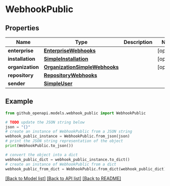 # WebhookPublic


## Properties

Name | Type | Description | Notes
------------ | ------------- | ------------- | -------------
**enterprise** | [**EnterpriseWebhooks**](EnterpriseWebhooks.md) |  | [optional] 
**installation** | [**SimpleInstallation**](SimpleInstallation.md) |  | [optional] 
**organization** | [**OrganizationSimpleWebhooks**](OrganizationSimpleWebhooks.md) |  | [optional] 
**repository** | [**RepositoryWebhooks**](RepositoryWebhooks.md) |  | 
**sender** | [**SimpleUser**](SimpleUser.md) |  | 

## Example

```python
from github_openapi.models.webhook_public import WebhookPublic

# TODO update the JSON string below
json = "{}"
# create an instance of WebhookPublic from a JSON string
webhook_public_instance = WebhookPublic.from_json(json)
# print the JSON string representation of the object
print(WebhookPublic.to_json())

# convert the object into a dict
webhook_public_dict = webhook_public_instance.to_dict()
# create an instance of WebhookPublic from a dict
webhook_public_from_dict = WebhookPublic.from_dict(webhook_public_dict)
```
[[Back to Model list]](../README.md#documentation-for-models) [[Back to API list]](../README.md#documentation-for-api-endpoints) [[Back to README]](../README.md)


